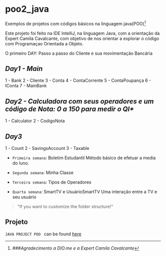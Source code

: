 # poo2_java

Exemplos de projetos com códigos básicos na linguagem java(POO)[^1]

Este projeto foi feito na IDE IntelliJ, na linguagem Java, com a orientação da Expert Camila Cavalcante, com
objetivo de nos orientar a explorar o código com Programaçao Orientada a Objeto.

O primeiro DAY: Passo a passo do Cliente e sua movimentação Bancária

## _*Day1 - Main*_ 

1 - Bank
2 - Cliente
3 - Conta
4 - ContaCorrente
5 - ContaPoupança
6 - IConta 
7 - MainBank

## _*Day2* - Calculadora com seus operadores e um código de Nota: 0 a 150 para medir o QI*_
1 - Calculator
2 - CodigoNota

## _*Day3*_
1 - Count
2 - SavingsAccount
3 - Taxable

- `Primeira semana`: Boletim Estudantil
Método básico de efetuar a media do luno.

- `Segunda semana`: Minha Classe

- `Terceira semana`: Tipos de Operadores

- `Quarta semana`: SmartTV e UsuárioSmartTV
Uma interação entre a TV e seu usuário

> "If you want to customize the folder structure!" 

## Projeto

`JAVA PROJECT POO ` can be found [here]()

[^1]: ###_*Agradecimento a DIO.me e a Expert Camila Cavalcante*_
